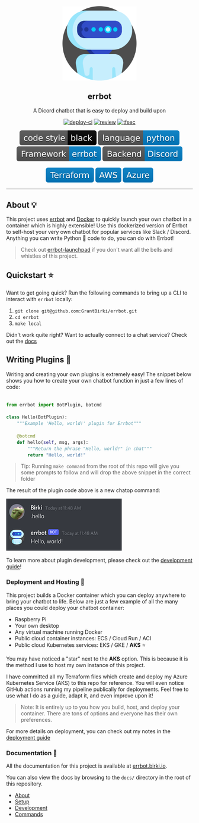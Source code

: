<h2 align="center"><img src="docs/assets/errbot.png" alt="errbot" align="center" width="200px" /></h1>

<!--
<div>Icons made by <a href="https://www.freepik.com" title="Freepik">Freepik</a> from <a href="https://www.flaticon.com/" title="Flaticon">www.flaticon.com</a></div>
-->

<h2 align="center">errbot</h1>
<p align="center">
  A Dicord chatbot that is easy to deploy and build upon
</p>

<p align="center">
  <a href="https://github.com/GrantBirki/errbot/actions/workflows/deploy-ci.yml"><img src="https://github.com/GrantBirki/errbot/actions/workflows/deploy-ci.yml/badge.svg?event=push" alt="deploy-ci" height="18"></a>
  <a href="https://github.com/GrantBirki/errbot/actions/workflows/review.yml"><img src="https://github.com/GrantBirki/errbot/actions/workflows/review.yml/badge.svg?event=push" alt="review"/></a>
  <a href="https://github.com/GrantBirki/errbot/actions/workflows/tfsec.yml"><img src="https://github.com/GrantBirki/errbot/actions/workflows/tfsec.yml/badge.svg?event=push" alt="tfsec"/></a>
</p>

<p align="center">
  <img src="docs/assets/code-style-black.svg" alt="code style black"/>
  <img src="docs/assets/language-python-blue.svg" alt="language python"/>
  <img src="docs/assets/framework-errbot-blue.svg" alt="framework errbot"/>
  <img src="docs/assets/backend-discord-blue.svg" alt="backend discord"/>
</p>

<p align="center">
  <img src="docs/assets/terraform.svg" alt="terraform"/>
  <img src="docs/assets/aws.svg" alt="aws"/>
  <img src="docs/assets/azure.svg" alt="azure"/>
</p>

<hr>

## About 💡

This project uses [errbot](https://github.com/errbotio/errbot) and [Docker](https://www.docker.com/) to quickly launch your own chatbot in a container which is highly extensible! Use this dockerized version of Errbot to self-host your very own chatbot for popular services like Slack / Discord. Anything you can write Python 🐍 code to do, you can do with Errbot!

> Check out [errbot-launchpad](https://github.com/GrantBirki/errbot-launchpad) if you don't want all the bells and whistles of this project.

## Quickstart ⭐

Want to get going quick? Run the following commands to bring up a CLI to interact with `errbot` locally:

1. `git clone git@github.com:GrantBirki/errbot.git`
2. `cd errbot`
3. `make local`

Didn't work quite right? Want to actually connect to a chat service? Check out the [docs](https://errbot.birki.io)

## Writing Plugins 🧰

Writing and creating your own plugins is extremely easy! The snippet below shows you how to create your own chatbot function in just a few lines of code:

```python

from errbot import BotPlugin, botcmd

class Hello(BotPlugin):
    """Example 'Hello, world!' plugin for Errbot"""

    @botcmd
    def hello(self, msg, args):
        """Return the phrase "Hello, world!" in chat"""
        return "Hello, world!"
```

> Tip: Running `make command` from the root of this repo will give you some prompts to follow and will drop the above snippet in the correct folder

The result of the plugin code above is a new chatop command:

![Hello, World Example](docs/assets/hello-world-example.png)

To learn more about plugin development, please check out the [development guide](https://errbot.birki.io/development)!

### Deployment and Hosting 🚀

This project builds a Docker container which you can deploy anywhere to bring your chatbot to life. Below are just a few example of all the many places you could deploy your chatbot container:

- Raspberry Pi
- Your own desktop
- Any virtual machine running Docker
- Public cloud container instances: ECS / Cloud Run / ACI
- Public cloud Kubernetes services: EKS / GKE / **AKS** ⭐

You may have noticed a "star" next to the **AKS** option. This is because it is the method I use to host my own instance of this project.

I have committed all my Terraform files which create and deploy my Azure Kubernetes Service (AKS) to this repo for reference. You will even notice GitHub actions running my pipeline publically for deployments. Feel free to use what I do as a guide, adapt it, and even improve upon it!

> Note: It is entirely up to you how you build, host, and deploy your container. There are tons of options and everyone has their own preferences.

For more details on deployment, you can check out my notes in the [deployment guide](https://errbot.birki.io/deployment)

### Documentation 📖

All the documentation for this project is available at [errbot.birki.io](https://errbot.birki.io).

You can also view the docs by browsing to the `docs/` directory in the root of this repository.

- [About](https://errbot.birki.io)
- [Setup](https://errbot.birki.io/setup)
- [Development](https://errbot.birki.io/development)
- [Commands](https://errbot.birki.io/commands)
